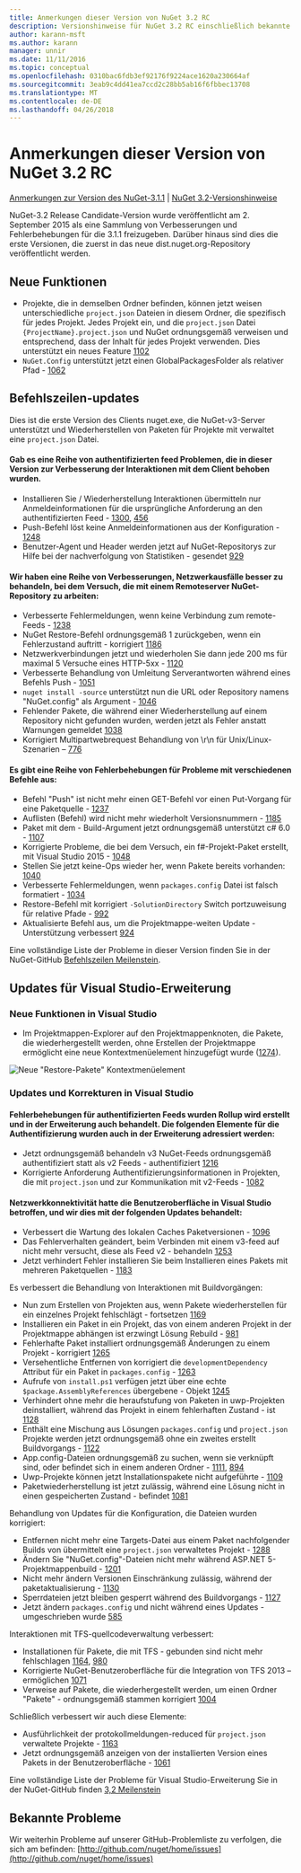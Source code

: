 ```yaml
---
title: Anmerkungen dieser Version von NuGet 3.2 RC
description: Versionshinweise für NuGet 3.2 RC einschließlich bekannte Probleme, Fehlerbehebungen, Funktionen und Archivierung von dcrs Design.
author: karann-msft
ms.author: karann
manager: unnir
ms.date: 11/11/2016
ms.topic: conceptual
ms.openlocfilehash: 0310bac6fdb3ef92176f9224ace1620a230664af
ms.sourcegitcommit: 3eab9c4dd41ea7ccd2c28bb5ab16f6fbbec13708
ms.translationtype: MT
ms.contentlocale: de-DE
ms.lasthandoff: 04/26/2018
---
```

# <a name="nuget-32-rc-release-notes"></a>Anmerkungen dieser Version von NuGet 3.2 RC

[Anmerkungen zur Version des NuGet-3.1.1](../release-notes/nuget-3.1.1.md) | [NuGet 3.2-Versionshinweise](../release-notes/nuget-3.2.md)

NuGet-3.2 Release Candidate-Version wurde veröffentlicht am 2. September 2015 als eine Sammlung von Verbesserungen und Fehlerbehebungen für die 3.1.1 freizugeben.  Darüber hinaus sind dies die erste Versionen, die zuerst in das neue dist.nuget.org-Repository veröffentlicht werden.

## <a name="new-features"></a>Neue Funktionen

* Projekte, die in demselben Ordner befinden, können jetzt weisen unterschiedliche `project.json` Dateien in diesem Ordner, die spezifisch für jedes Projekt.  Jedes Projekt ein, und die `project.json` Datei `{ProjectName}.project.json` und NuGet ordnungsgemäß verweisen und entsprechend, dass der Inhalt für jedes Projekt verwenden.  Dies unterstützt ein neues Feature [1102](https://github.com/NuGet/Home/issues/1102)
* `NuGet.Config` unterstützt jetzt einen GlobalPackagesFolder als relativer Pfad - [1062](https://github.com/NuGet/Home/issues/1062)

## <a name="command-line-updates"></a>Befehlszeilen-updates

Dies ist die erste Version des Clients nuget.exe, die NuGet-v3-Server unterstützt und Wiederherstellen von Paketen für Projekte mit verwaltet eine `project.json` Datei.

#### <a name="there-were-a-number-of-authenticated-feed-issues-that-were-addressed-in-this-release-to-improve-interactions-with-the-client"></a>Gab es eine Reihe von authentifizierten feed Problemen, die in dieser Version zur Verbesserung der Interaktionen mit dem Client behoben wurden.

* Installieren Sie / Wiederherstellung Interaktionen übermitteln nur Anmeldeinformationen für die ursprüngliche Anforderung an den authentifizierten Feed - [1300](https://github.com/NuGet/Home/issues/1300), [456](https://github.com/NuGet/Home/issues/456)
* Push-Befehl löst keine Anmeldeinformationen aus der Konfiguration - [1248](https://github.com/NuGet/Home/issues/1248)
* Benutzer-Agent und Header werden jetzt auf NuGet-Repositorys zur Hilfe bei der nachverfolgung von Statistiken - gesendet [929](https://github.com/NuGet/Home/issues/929)

#### <a name="we-made-a-number-of-improvements-to-better-handle-network-failures-while-attempting-to-work-with-a-remote-nuget-repository"></a>Wir haben eine Reihe von Verbesserungen, Netzwerkausfälle besser zu behandeln, bei dem Versuch, die mit einem Remoteserver NuGet-Repository zu arbeiten:

* Verbesserte Fehlermeldungen, wenn keine Verbindung zum remote-Feeds - [1238](https://github.com/NuGet/Home/issues/1238)
* NuGet Restore-Befehl ordnungsgemäß 1 zurückgeben, wenn ein Fehlerzustand auftritt - korrigiert [1186](https://github.com/NuGet/Home/issues/1186)
* Netzwerkverbindungen jetzt und wiederholen Sie dann jede 200 ms für maximal 5 Versuche eines HTTP-5xx - [1120](https://github.com/NuGet/Home/issues/1120)
* Verbesserte Behandlung von Umleitung Serverantworten während eines Befehls Push - [1051](https://github.com/NuGet/Home/issues/1051)
* `nuget install -source` unterstützt nun die URL oder Repository namens "NuGet.config" als Argument - [1046](https://github.com/NuGet/Home/issues/1046)
* Fehlender Pakete, die während einer Wiederherstellung auf einem Repository nicht gefunden wurden, werden jetzt als Fehler anstatt Warnungen gemeldet [1038](https://github.com/NuGet/Home/issues/1038)
* Korrigiert Multipartwebrequest Behandlung von \r\n für Unix/Linux-Szenarien – [776](https://github.com/NuGet/Home/issues/776)

#### <a name="there-are-a-number-of-fixes-to-issues-with-various-commands"></a>Es gibt eine Reihe von Fehlerbehebungen für Probleme mit verschiedenen Befehle aus:

* Befehl "Push" ist nicht mehr einen GET-Befehl vor einen Put-Vorgang für eine Paketquelle - [1237](https://github.com/NuGet/Home/issues/1237)
* Auflisten (Befehl) wird nicht mehr wiederholt Versionsnummern - [1185](https://github.com/NuGet/Home/issues/1185)
* Paket mit dem - Build-Argument jetzt ordnungsgemäß unterstützt c# 6.0 - [1107](https://github.com/NuGet/Home/issues/1107)
* Korrigierte Probleme, die bei dem Versuch, ein f#-Projekt-Paket erstellt, mit Visual Studio 2015 - [1048](https://github.com/NuGet/Home/issues/1048)
* Stellen Sie jetzt keine-Ops wieder her, wenn Pakete bereits vorhanden: [1040](https://github.com/NuGet/Home/issues/1040)
* Verbesserte Fehlermeldungen, wenn `packages.config` Datei ist falsch formatiert - [1034](https://github.com/NuGet/Home/issues/1034)
* Restore-Befehl mit korrigiert `-SolutionDirectory` Switch portzuweisung für relative Pfade - [992](https://github.com/NuGet/Home/issues/992)
* Aktualisierte Befehl aus, um die Projektmappe-weiten Update - Unterstützung verbessert [924](https://github.com/NuGet/Home/issues/924)

Eine vollständige Liste der Probleme in dieser Version finden Sie in der NuGet-GitHub [Befehlszeilen Meilenstein](https://github.com/nuget/home/issues?utf8=%E2%9C%93&q=is%3Aissue+milestone%3A3.2.0-commandline+is%3Aclosed+-label%3AClosedAs%3ADuplicate).

## <a name="visual-studio-extension-updates"></a>Updates für Visual Studio-Erweiterung

### <a name="new-features-in-visual-studio"></a>Neue Funktionen in Visual Studio

* Im Projektmappen-Explorer auf den Projektmappenknoten, die Pakete, die wiederhergestellt werden, ohne Erstellen der Projektmappe ermöglicht eine neue Kontextmenüelement hinzugefügt wurde ([1274](https://github.com/NuGet/Home/issues/1274)).

![Neue "Restore-Pakete" Kontextmenüelement](./media/NuGet-3.2/newContextMenu.png)

### <a name="updates-and-fixes-in-visual-studio"></a>Updates und Korrekturen in Visual Studio

#### <a name="the-fixes-for-authenticated-feeds-were-rolled-up-and-addressed-in-the-extension-as-well--the-following-authentication-items-were-also-addressed-in-the-extension"></a>Fehlerbehebungen für authentifizierten Feeds wurden Rollup wird erstellt und in der Erweiterung auch behandelt.  Die folgenden Elemente für die Authentifizierung wurden auch in der Erweiterung adressiert werden:

* Jetzt ordnungsgemäß behandeln v3 NuGet-Feeds ordnungsgemäß authentifiziert statt als v2 Feeds - authentifiziert [1216](https://github.com/NuGet/Home/issues/1216)
* Korrigierte Anforderung Authentifizierungsinformationen in Projekten, die mit `project.json` und zur Kommunikation mit v2-Feeds - [1082](https://github.com/NuGet/Home/issues/1082)

#### <a name="network-connectivity-had-affected-the-user-interface-in-visual-studio-and-we-addressed-this-with-the-following-fixes"></a>Netzwerkkonnektivität hatte die Benutzeroberfläche in Visual Studio betroffen, und wir dies mit der folgenden Updates behandelt:

* Verbessert die Wartung des lokalen Caches Paketversionen - [1096](https://github.com/NuGet/Home/issues/1096)
* Das Fehlerverhalten geändert, beim Verbinden mit einem v3-feed auf nicht mehr versucht, diese als Feed v2 - behandeln [1253](https://github.com/NuGet/Home/issues/1253)
* Jetzt verhindert Fehler installieren Sie beim Installieren eines Pakets mit mehreren Paketquellen - [1183](https://github.com/NuGet/Home/issues/1183)

Es verbessert die Behandlung von Interaktionen mit Buildvorgängen:

* Nun zum Erstellen von Projekten aus, wenn Pakete wiederherstellen für ein einzelnes Projekt fehlschlägt - fortsetzen [1169](https://github.com/NuGet/Home/issues/1169)
* Installieren ein Paket in ein Projekt, das von einem anderen Projekt in der Projektmappe abhängen ist erzwingt Lösung Rebuild - [981](https://github.com/NuGet/Home/issues/981)
* Fehlerhafte Paket installiert ordnungsgemäß Änderungen zu einem Projekt - korrigiert [1265](https://github.com/NuGet/Home/issues/1265)
* Versehentliche Entfernen von korrigiert die `developmentDependency` Attribut für ein Paket in `packages.config`  -  [1263](https://github.com/NuGet/Home/issues/1263)
* Aufrufe von `install.ps1` verfügen jetzt über eine echte `$package.AssemblyReferences` übergebene - Objekt [1245](https://github.com/NuGet/Home/issues/1245)
* Verhindert ohne mehr die heraufstufung von Paketen in uwp-Projekten deinstalliert, während das Projekt in einem fehlerhaften Zustand - ist [1128](https://github.com/NuGet/Home/issues/1128)
* Enthält eine Mischung aus Lösungen `packages.config` und `project.json` Projekte werden jetzt ordnungsgemäß ohne ein zweites erstellt Buildvorgangs - [1122](https://github.com/NuGet/Home/issues/1122)
* App.config-Dateien ordnungsgemäß zu suchen, wenn sie verknüpft sind, oder befindet sich in einem anderen Ordner - [1111](https://github.com/NuGet/Home/issues/1111), [894](https://github.com/NuGet/Home/issues/894)
* Uwp-Projekte können jetzt Installationspakete nicht aufgeführte - [1109](https://github.com/NuGet/Home/issues/1109)
* Paketwiederherstellung ist jetzt zulässig, während eine Lösung nicht in einen gespeicherten Zustand - befindet [1081](https://github.com/NuGet/Home/issues/1081)


Behandlung von Updates für die Konfiguration, die Dateien wurden korrigiert:

* Entfernen nicht mehr eine Targets-Datei aus einem Paket nachfolgender Builds von übermittelt eine `project.json` verwaltetes Projekt - [1288](https://github.com/NuGet/Home/issues/1288)
* Ändern Sie "NuGet.config"-Dateien nicht mehr während ASP.NET 5-Projektmappenbuild - [1201](https://github.com/NuGet/Home/issues/1201)
* Nicht mehr ändern Versionen Einschränkung zulässig, während der paketaktualisierung - [1130](https://github.com/NuGet/Home/issues/1130)
* Sperrdateien jetzt bleiben gesperrt während des Buildvorgangs - [1127](https://github.com/NuGet/Home/issues/1127)
* Jetzt ändern `packages.config` und nicht während eines Updates - umgeschrieben wurde [585](https://github.com/NuGet/Home/issues/585)


Interaktionen mit TFS-quellcodeverwaltung verbessert:

* Installationen für Pakete, die mit TFS - gebunden sind nicht mehr fehlschlagen [1164](https://github.com/NuGet/Home/issues/1164), [980](https://github.com/NuGet/Home/issues/980)
* Korrigierte NuGet-Benutzeroberfläche für die Integration von TFS 2013 – ermöglichen [1071](https://github.com/NuGet/Home/issues/1071)
* Verweise auf Pakete, die wiederhergestellt werden, um einen Ordner "Pakete" - ordnungsgemäß stammen korrigiert [1004](https://github.com/NuGet/Home/issues/1004)

Schließlich verbessert wir auch diese Elemente:

* Ausführlichkeit der protokollmeldungen-reduced für `project.json` verwaltete Projekte - [1163](https://github.com/NuGet/Home/issues/1163)
* Jetzt ordnungsgemäß anzeigen von der installierten Version eines Pakets in der Benutzeroberfläche - [1061](https://github.com/NuGet/Home/issues/1061)


Eine vollständige Liste der Probleme für Visual Studio-Erweiterung Sie in der NuGet-GitHub finden [3,2 Meilenstein](https://github.com/nuget/home/issues?q=is%3Aissue+is%3Aclosed+-label%3AClosedAs%3ADuplicate+milestone%3A3.2)

## <a name="known-issues"></a>Bekannte Probleme

Wir weiterhin Probleme auf unserer GitHub-Problemliste zu verfolgen, die sich am befinden: [http://github.com/nuget/home/issues](http://github.com/nuget/home/issues)